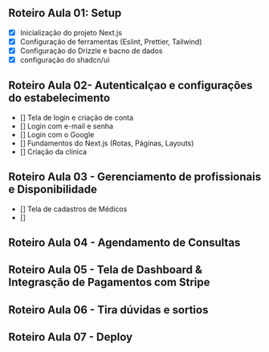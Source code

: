 ## Roteiro Aula 01: Setup

- [x] Inicialização do projeto Next.js
- [x] Configuração de ferramentas (Eslint, Prettier, Tailwind)
- [x] Configuração do Drizzle e bacno de dados
- [x] configuração do shadcn/ui

## Roteiro Aula 02- Autenticalçao e configurações do estabelecimento

- [] Tela de login e criação de conta
- [] Login com e-mail e senha
- [] Login com o Google
- [] Fundamentos do Next.js (Rotas, Páginas, Layouts)
- [] Criação da clinica

## Roteiro Aula 03 - Gerenciamento de profissionais e Disponibilidade

- [] Tela de cadastros de Médicos
- []

## Roteiro Aula 04 - Agendamento de Consultas

## Roteiro Aula 05 - Tela de Dashboard & Integrasção de Pagamentos com Stripe

## Roteiro Aula 06 - Tira dúvidas e sortios

## Roteiro Aula 07 - Deploy
